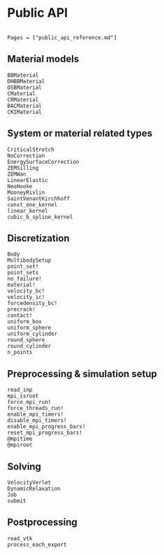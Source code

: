 # Public API

```@meta

```

```@contents
Pages = ["public_api_reference.md"]
```

## Material models
```@docs
BBMaterial
DHBBMaterial
OSBMaterial
CMaterial
CRMaterial
BACMaterial
CKIMaterial
```

## System or material related types
```@docs
CriticalStretch
NoCorrection
EnergySurfaceCorrection
ZEMSilling
ZEMWan
LinearElastic
NeoHooke
MooneyRivlin
SaintVenantKirchhoff
const_one_kernel
linear_kernel
cubic_b_spline_kernel
```

## Discretization
```@docs
Body
MultibodySetup
point_set!
point_sets
no_failure!
material!
velocity_bc!
velocity_ic!
forcedensity_bc!
precrack!
contact!
uniform_box
uniform_sphere
uniform_cylinder
round_sphere
round_cylinder
n_points
```

## Preprocessing & simulation setup
```@docs
read_inp
mpi_isroot
force_mpi_run!
force_threads_run!
enable_mpi_timers!
disable_mpi_timers!
enable_mpi_progress_bars!
reset_mpi_progress_bars!
@mpitime
@mpiroot
```

## Solving
```@docs
VelocityVerlet
DynamicRelaxation
Job
submit
```

## Postprocessing
```@docs
read_vtk
process_each_export
```